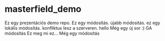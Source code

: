# masterfield_demo
Ez egy prezentációs demo repo.
Ez egy módosítás.
újabb módosítás.
ez egy lokális módosítás.
konfliktus lesz a szerveren.
hello
Még egy új sor :)
GA módosítás
Ez meg mi ez... Még egy módosítás
